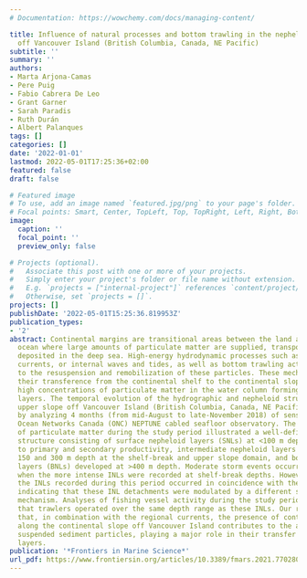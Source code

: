 ```yaml
---
# Documentation: https://wowchemy.com/docs/managing-content/

title: Influence of natural processes and bottom trawling in the nepheloid layer structure
  off Vancouver Island (British Columbia, Canada, NE Pacific)
subtitle: ''
summary: ''
authors:
- Marta Arjona-Camas
- Pere Puig
- Fabio Cabrera De Leo
- Grant Garner
- Sarah Paradis
- Ruth Durán
- Albert Palanques
tags: []
categories: []
date: '2022-01-01'
lastmod: 2022-05-01T17:25:36+02:00
featured: false
draft: false

# Featured image
# To use, add an image named `featured.jpg/png` to your page's folder.
# Focal points: Smart, Center, TopLeft, Top, TopRight, Left, Right, BottomLeft, Bottom, BottomRight.
image:
  caption: ''
  focal_point: ''
  preview_only: false

# Projects (optional).
#   Associate this post with one or more of your projects.
#   Simply enter your project's folder or file name without extension.
#   E.g. `projects = ["internal-project"]` references `content/project/deep-learning/index.md`.
#   Otherwise, set `projects = []`.
projects: []
publishDate: '2022-05-01T15:25:36.819953Z'
publication_types:
- '2'
abstract: Continental margins are transitional areas between the land and the deep
  ocean where large amounts of particulate matter are supplied, transported, and ultimately
  deposited in the deep sea. High-energy hydrodynamic processes such as storms, ocean
  currents, or internal waves and tides, as well as bottom trawling activities contribute
  to the resuspension and remobilization of these particles. These mechanisms favor
  their transference from the continental shelf to the continental slope and maintain
  high concentrations of particulate matter in the water column forming nepheloid
  layers. The temporal evolution of the hydrographic and nepheloid structure in the
  upper slope off Vancouver Island (British Columbia, Canada, NE Pacific) was assessed
  by analyzing 4 months (from mid-August to late-November 2018) of sensor data from
  Ocean Networks Canada (ONC) NEPTUNE cabled seafloor observatory. The distribution
  of particulate matter during the study period illustrated a well-defined turbidity
  structure consisting of surface nepheloid layers (SNLs) at <100 m depth associated
  to primary and secondary productivity, intermediate nepheloid layers (INLs) between
  150 and 300 m depth at the shelf-break and upper slope domain, and bottom nepheloid
  layers (BNLs) developed at >400 m depth. Moderate storm events occurred during fall
  when the more intense INLs were recorded at shelf-break depths. However, not all
  the INLs recorded during this period occurred in coincidence with these storms,
  indicating that these INL detachments were modulated by a different sediment resuspension
  mechanism. Analyses of fishing vessel activity during the study period revealed
  that trawlers operated over the same depth range as these INLs. Our results suggest
  that, in combination with the regional currents, the presence of continuous fishing
  along the continental slope off Vancouver Island contributes to the advection of
  suspended sediment particles, playing a major role in their transfer as nepheloid
  layers.
publication: '*Frontiers in Marine Science*'
url_pdf: https://www.frontiersin.org/articles/10.3389/fmars.2021.770280/full
---
```

